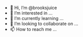 - 👋 Hi, I’m @brooksjuice
- 👀 I’m interested in ...
- 🌱 I’m currently learning ...
- 💞️ I’m looking to collaborate on ...
- 📫 How to reach me ...

<!---
brooksjuice/brooksjuice is a ✨ special ✨ repository because its `README.md` (this file) appears on your GitHub profile.
You can click the Preview link to take a look at your changes.
--->
